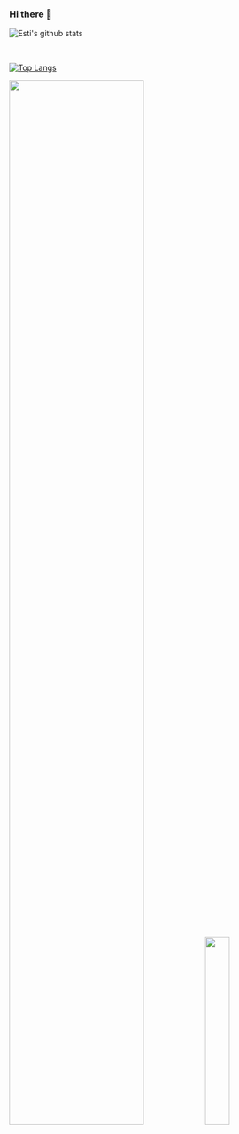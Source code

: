 ### Hi there 👋

![Esti's github stats](https://github-readme-stats.vercel.app/api?username=estibalizmartin)

<br>

[![Top Langs](https://github-readme-stats.vercel.app/api/top-langs/?username=estibalizmartin)](https://github.com/estibalizmartin/github-readme-stats)

<p align="left">
  <img width="69.5%" src="https://github-readme-stats.vercel.app/api?username=estibalizmartin" />
    <img width="29.5%" src="https://github-readme-stats.vercel.app/api/top-langs/?username=estibalizmartin" />
  </a>
</p>
<br>
